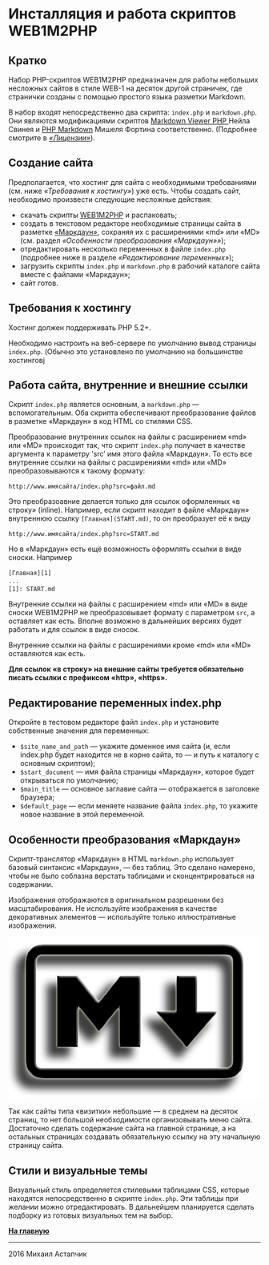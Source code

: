 ﻿Инсталляция и работа скриптов WEB1M2PHP
=======================================



## Кратко

Набор PHP-скриптов WEB1M2PHP предназначен для работы небольших несложных сайтов в стиле WEB-1 на десяток другой страничек, где странички созданы с помощью простого языка разметки Markdown.

В набор входят непосредственно два скрипта: `index.php` и `markdown.php`. Они являются модификациями скриптов [Markdown Viewer PHP ][1]Нейла Свинея и [PHP Markdown][2] Мишеля Фортина соответственно. (Подробнее смотрите в [*«Лицензии»*](LICENSE.md)).


## Создание сайта

Предполагается, что хостинг для сайта с необходимыми требованиями (см. ниже *«Требования к хостингу»*) уже есть. Чтобы создать сайт, необходимо произвести следующие несложные действия:

* скачать скрипты [WEB1M2PHP][3] и распаковать;
* создать в текстовом редакторе необходимые страницы сайта в разметке [«Маркдаун»][4], сохраняя их с расширениями «md» или «MD» (см. раздел *«Особенности преобразования «Маркдаун»»*);
* отредактировать несколько переменных в файле `index.php` (подробнее ниже в разделе *«Редактирование переменных»*);
* загрузить скрипты `index.php` и `markdown.php` в рабочий каталоге сайта вместе с файлами «Маркдаун»;
* сайт готов.


## Требования к хостингу

Хостинг должен поддерживать PHP 5.2+.

Необходимо настроить на веб-сервере по умолчанию вывод страницы `index.php`. (Обычно это установлено по умолчанию на большинстве хостинговj


## Работа сайта, внутренние и внешние ссылки

Скрипт `index.php` является основным, а `markdown.php` — вспомогательным. Оба скрипта обеспечивают преобразование файлов в разметке «Маркдаун» в код HTML со стилями CSS.

Преобразование внутренних ссылок на файлы с расширением «md» или «MD» происходит так, что скрипт `index.php` получает в качестве аргумента к параметру ’src’ имя этого файла «Маркдаун». То есть все внутренние ссылки на файлы с расширениями «md» или «MD» преобразовываются к такому формату:

    http://www.имясайта/index.php?src=файл.md

Это преобразоавние делается только для ссылок оформленных «в строку» (inline). Например, если скрипт находит в файле «Маркдаун» внутреннюю ссылку `[Главная](START.md)`, то он преобразует её к виду

    http://www.имясайта/index.php?src=START.md

Но в «Маркдаун» есть ещё возможность оформлять ссылки в виде сноски. Например

    [Главная][1]
    ...
    [1]: START.md

Внутренние ссылки на файлы с расширением «md» или «MD» в виде сноски WEB1M2PHP не преобразовывает формату с параметром `src`, а оставляет как есть. Вполне возможно в дальнейших версиях будет работать и для ссылок в виде сносок.

Внутренние ссылки на файлы с расширениями кроме «md» или «MD» оставляются как есть. 

**Для ссылок «в строку»  на внешние сайты требуется обязательно писать ссылки с префиксом  «http», «https».**


## Редактирование переменных index.php

Откройте в тестовом редакторе файл `index.php` и установите собственные значения для переменных:

* `$site_name_and_path` — укажите доменное имя сайта (и, если index.php будет находится не в корне сайта, то — и путь к каталогу с основным скриптом);
* `$start_document` — имя файла страницы «Маркдаун», которое будет открываться по умолчанию;
* `$main_title` — основное заглавие сайта — отображается в заголовке браузера;
* `$default_page` — если меняете название файла `index.php`, то укажите новое название в этой переменной.


## Особенности преобразования «Маркдаун»

Скрипт-транслятор «Маркдаун» в HTML `markdown.php` использует базовый синтаксис «Маркдаун», — без таблиц. Это сделано намерено, чтобы не было соблазна верстать таблицами и сконцентрироваться на содержании.

Изображения отображаются в оригинальном разрешении без масштабирования. Не используйте изображения в качестве декоративных элементов — используйте только иллюстративные изображения.

![Пример картинки](image.jpg)

Так как сайты типа «визитки» небольшие — в среднем на десяток страниц, то нет большой необходимости организовывать меню сайта. Достаточно сделать содержание сайта на главной странице, а на остальных страницах создавать обязательную ссылку на эту начальную страницу сайта.


## Стили и визуальные темы

Визуальный стиль определяется стилевыми таблицами CSS, которые находятся непосредственно в скрипте `index.php`. Эти таблицы при желании можно отредактировать. В дальнейшем планируется сделать подборку из готовых визуальных тем на выбор.


[**На главную**](START.md)


[1]: https://github.com/WolfieZero/Markdown-Viewer-PHP "Markdown Viewer PHP"
[2]: http://michelf.com/projects/php-markdown/ "PHP Markdown"
[3]: http://belursus.info/markdown/w1php.md "Скачать"
[4]: http://belursus.info/markdown/sintax.md "Синтаксис Markdown"

----

2016 Михаил Астапчик










